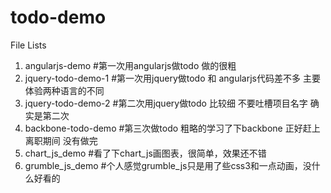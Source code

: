 todo-demo
=========
File Lists

  1. angularjs-demo        #第一次用angularjs做todo 做的很粗
  2. jquery-todo-demo-1    #第一次用jquery做todo 和 angularjs代码差不多 主要体验两种语言的不同
  3. jquery-todo-demo-2    #第二次用jquery做todo 比较细 不要吐槽项目名字 确实是第二次
  4. backbone-todo-demo    #第三次做todo 粗略的学习了下backbone 正好赶上离职期间 没有做完
  5. chart_js_demo         #看了下chart_js画图表，很简单，效果还不错
  6. grumble_js_demo       #个人感觉grumble_js只是用了些css3和一点动画，没什么好看的
